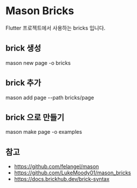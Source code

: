 # Mason Bricks

Flutter 프로젝트에서 사용하는 bricks 입니다.

## brick 생성

mason new page -o bricks 

## brick 추가

mason add page --path bricks/page 

## brick 으로 만들기

mason make page -o examples

## 참고

- https://github.com/felangel/mason
- https://github.com/LukeMoody01/mason_bricks
- https://docs.brickhub.dev/brick-syntax
